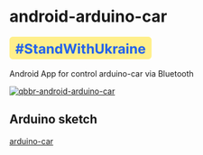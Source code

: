 # android-arduino-car

[![Stand With Ukraine](https://raw.githubusercontent.com/vshymanskyy/StandWithUkraine/main/badges/StandWithUkraine.svg)](https://github.com/vshymanskyy/StandWithUkraine/blob/main/docs/README.md)

Android App for control arduino-car via Bluetooth

[![qbbr-android-arduino-car](https://i.imgur.com/mQxAAd5l.png)](https://i.imgur.com/mQxAAd5.png)

## Arduino sketch

[arduino-car](https://github.com/qbbr/arduino-car)
